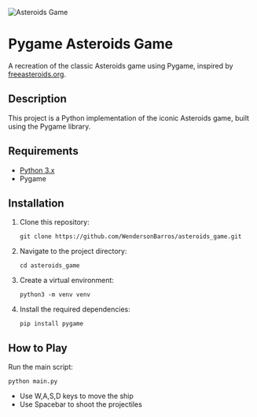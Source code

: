 ![Asteroids Game](https://github.com/user-attachments/assets/432265f6-8f36-447c-a9f8-2de754963e60)

# Pygame Asteroids Game

A recreation of the classic Asteroids game using Pygame, inspired by [freeasteroids.org](https://freeasteroids.org/).

## Description

This project is a Python implementation of the iconic Asteroids game, built using the Pygame library. 

## Requirements

- [Python 3.x](https://www.python.org/downloads/)
- Pygame

## Installation

1. Clone this repository:
   
   ```
   git clone https://github.com/WendersonBarros/asteroids_game.git
   ```
3. Navigate to the project directory:
   
   ```
   cd asteroids_game
   ```
5. Create a virtual environment:
   
   ```
   python3 -m venv venv
   ```
7. Install the required dependencies:
   
   ```
   pip install pygame
   ```

## How to Play

Run the main script:

```
python main.py
```

- Use W,A,S,D keys to move the ship
- Use Spacebar to shoot the projectiles
